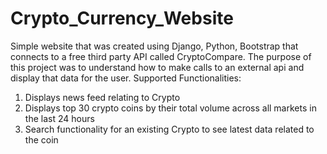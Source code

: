 # Crypto_Currency_Website
 
Simple website that was created using Django, Python, Bootstrap that connects to a free third party API called CryptoCompare.
The purpose of this project was to understand how to make calls to an external api and display that data for the user.
Supported Functionalities:
 1. Displays news feed relating to Crypto
 2. Displays top 30 crypto coins by their total volume across all markets in the last 24 hours
 3. Search functionality for an existing Crypto to see latest data related to the coin


